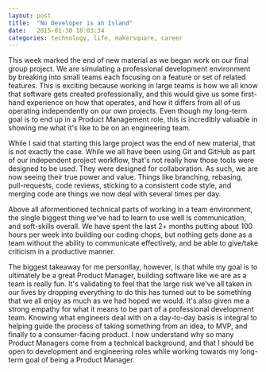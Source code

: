 ```yaml
---
layout: post
title:  "No Developer is an Island"
date:   2015-01-30 18:03:34
categories: technology, life, makersquare, career
---
```

This week marked the end of new material as we began work on our final group project. We are simulating a professional development environment by breaking into small teams each focusing on a feature or set of related features. This is exciting because working in large teams is how we all know that software gets created professionally, and this would give us some first-hand experience on how that operates, and how it differs from all of us operating independently on our own projects. Even though my long-term goal is to end up in a Product Management role, this is incredibly valuable in showing me what it's like to be on an engineering team.

While I said that starting this large project was the end of new material, that is not exactly the case. While we all have been using Git and GitHub as part of our independent project workflow, that's not really how those tools were designed to be used. They were designed for collaboration. As such, we are now seeing their true power and value. Things like branching, rebasing, pull-requests, code reviews, sticking to a consistent code style, and merging code are things we now deal with several times per day.

Above all aformentioned technical parts of working in a team environment, the single biggest thing we've had to learn to use well is communication, and soft-skills overall. We have spent the last 2+ months putting about 100 hours per week into building our coding chops, but nothing gets done as a team without the ability to communicate effectively, and be able to give/take criticism in a productive manner.

The biggest takeaway for me personllay, however, is that while my goal is to ultimately be a great Product Manager, building software like we are as a team is really fun. It's validating to feel that the large risk we've all taken in our lives by dropping everything to do this has turned out to be something that we all enjoy as much as we had hoped we would. It's also given me a strong empathy for what it means to be part of a professional development team. Knowing what engineers deal with on a day-to-day basis is integral to helping guide the process of taking something from an idea, to MVP, and finally to a consumer-facing product. I now understand why so many Product Managers come from a technical background, and that I should be open to development and engineering roles while working towards my long-term goal of being a Product Manager.